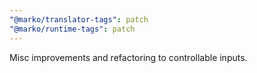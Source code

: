 ```yaml
---
"@marko/translator-tags": patch
"@marko/runtime-tags": patch
---
```


Misc improvements and refactoring to controllable inputs.
